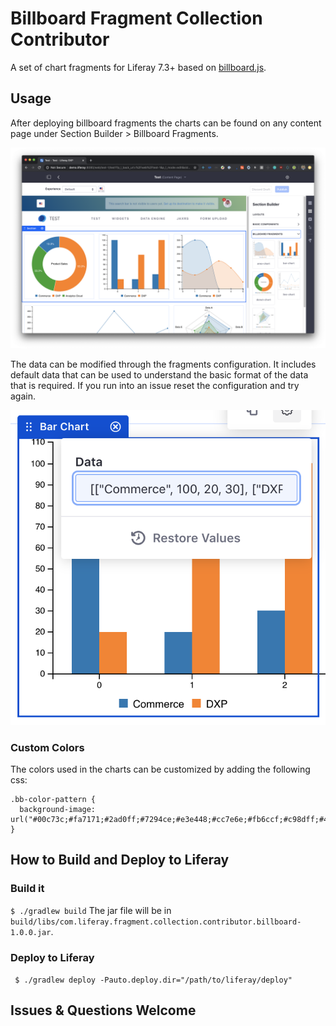 # Billboard Fragment Collection Contributor

A set of chart fragments for Liferay 7.3+ based on [billboard.js](https://naver.github.io/billboard.js/).

## Usage

After deploying billboard fragments the charts can be found on any content page under Section Builder > Billboard Fragments. 

![billboard-fragments](/images/billboard-fragments.png)

The data can be modified through the fragments configuration. It includes default data that can be used to understand the basic format of the data that is required. If you run into an issue reset the configuration and try again.

![data-configuration](/images/configuration.png)

### Custom Colors

The colors used in the charts can be customized by adding the following css:

```
.bb-color-pattern {
  background-image: url("#00c73c;#fa7171;#2ad0ff;#7294ce;#e3e448;#cc7e6e;#fb6ccf;#c98dff;#4aea99;#bbbbbb;");
}
```

## How to Build and Deploy to Liferay

### Build it
` $ ./gradlew build `
The jar file will be in `build/libs/com.liferay.fragment.collection.contributor.billboard-1.0.0.jar`.

### Deploy to Liferay
` $ ./gradlew deploy -Pauto.deploy.dir="/path/to/liferay/deploy"`

## Issues & Questions Welcome